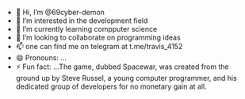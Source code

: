 - 👋 Hi, I’m @69cyber-demon
- 👀 I’m interested in the development field
- 🌱 I’m currently learning compputer science
- 💞️ I’m looking to collaborate on programming ideas
- 📫 one can find me on telegram at t.me/travis_4152
- 😄 Pronouns: ...
- ⚡ Fun fact: ...The game, dubbed Spacewar, was created from the ground up by Steve Russel, a young computer programmer, and his dedicated group of developers for no monetary gain at all.

<!---
69cyber-demon/69cyber-demon is a ✨ special ✨ repository because its `README.md` (this file) appears on your GitHub profile.
You can click the Preview link to take a look at your changes.
--->
